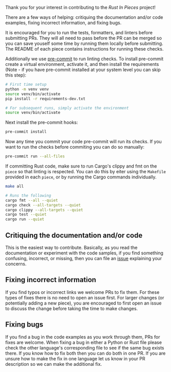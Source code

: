 Thank you for your interest in contributing to the _Rust In Pieces_ project!

There are a few ways of helping: critiquing the documentation and/or code examples, fixing
incorrect information, and fixing bugs.

It is encouraged for you to run the tests, formatters, and linters before submitting PRs. They will
all need to pass before the PR can be merged so you can save youself some time by running them
locally before submitting. The README of each piece contains instructions for running these checks.

Additionally we use [pre-commit](https://pre-commit.com) to run linting checks. To install
pre-commit create a virtual environment, activate it, and then install the requirements (Note - if
you have pre-commit installed at your system level you can skip this step):

```sh
# First time setup
python -m venv venv
source venv/bin/activate
pip install -r requirements-dev.txt

# For subsequent runs, simply activate the environment
source venv/bin/activate
```

Next install the pre-commit hooks:

```sh
pre-commit install
```

Now any time you commit your code pre-commit will run its checks. If you want to run the checks
before commiting you can do so manually:

```sh
pre-commit run --all-files
```

If committing Rust code, make sure to run Cargo's clippy and fmt on the `piece` so that linting is
respected. You can do this by eiter using the `Makefile` provided in each `piece`, or by running
the Cargo commands individually.

```sh
make all

# Runs the following
cargo fmt --all --quiet
cargo check --all-targets --quiet
cargo clippy --all-targets --quiet
cargo test --quiet
cargo run --quiet
```

## Critiquing the documentation and/or code

This is the easiest way to contribute. Basically, as you read the documentation or experiment with
the code samples, if you find something confusing, incorrect, or missing, then you can file an
[issue](https://github.com/thedataquarry/rustinpieces/issues) explaining your concerns.

## Fixing incorrect information

If you find typos or incorrect links we welcome PRs to fix them. For these types of fixes there is
no need to open an issue first. For larger changes (or potentially adding a new piece), you are
encouraged to first open an issue to discuss the change before taking the time to make changes.

## Fixing bugs

If you find a bug in the code examples as you work through them, PRs for fixes are welcome. When
fixing a bug in either a Python or Rust file please check the other language's corresponding file
to see if the same bug exists there. If you know how to fix both then you can do both in one PR. If
you are unsure how to make the fix in one language let us know in your PR description so we can make
the additional fix.

